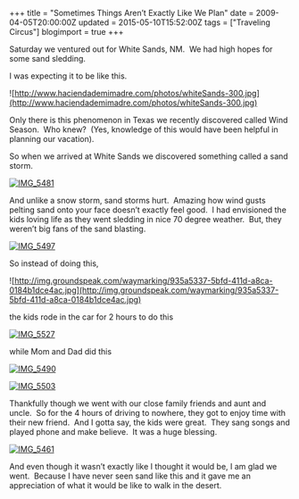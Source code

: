 +++
title = "Sometimes Things Aren’t Exactly Like We Plan"
date = 2009-04-05T20:00:00Z
updated = 2015-05-10T15:52:00Z
tags = ["Traveling Circus"]
blogimport = true 
+++

Saturday we ventured out for White Sands, NM.&#160; We had high hopes for some sand sledding.&#160; 

I was expecting it to be like this. 

![http://www.haciendademimadre.com/photos/whiteSands-300.jpg](http://www.haciendademimadre.com/photos/whiteSands-300.jpg)

Only there is this phenomenon in Texas we recently discovered called Wind Season.&#160; Who knew?&#160; (Yes, knowledge of this would have been helpful in planning our vacation).&#160; 

So when we arrived at White Sands we discovered something called a sand storm.

[![IMG_5481](https://latc.s3.amazonaws.com/wp-content/uploads/2009/04/img-5481-thumb.jpg "IMG_5481")](https://latc.s3.amazonaws.com/wp-content/uploads/2009/04/img-5481.jpg) 

And unlike a snow storm, sand storms hurt.&#160; Amazing how wind gusts pelting sand onto your face doesn’t exactly feel good.&#160; I had envisioned the kids loving life as they went sledding in nice 70 degree weather.&#160; But, they weren’t big fans of the sand blasting.

[![IMG_5497](https://latc.s3.amazonaws.com/wp-content/uploads/2009/04/img-5497-thumb.jpg "IMG_5497")](https://latc.s3.amazonaws.com/wp-content/uploads/2009/04/img-5497.jpg) 

So instead of doing this,

![http://img.groundspeak.com/waymarking/935a5337-5bfd-411d-a8ca-0184b1dce4ac.jpg](http://img.groundspeak.com/waymarking/935a5337-5bfd-411d-a8ca-0184b1dce4ac.jpg)

the kids rode in the car for 2 hours to do this

[![IMG_5527](https://latc.s3.amazonaws.com/wp-content/uploads/2009/04/img-5527-thumb.jpg "IMG_5527")](https://latc.s3.amazonaws.com/wp-content/uploads/2009/04/img-5527.jpg) 

while Mom and Dad did this

[![IMG_5490](https://latc.s3.amazonaws.com/wp-content/uploads/2009/04/img-5490-thumb.jpg "IMG_5490")](https://latc.s3.amazonaws.com/wp-content/uploads/2009/04/img-5490.jpg) 

[![IMG_5503](https://latc.s3.amazonaws.com/wp-content/uploads/2009/04/img-5503-thumb.jpg "IMG_5503")](https://latc.s3.amazonaws.com/wp-content/uploads/2009/04/img-5503.jpg) 

Thankfully though we went with our close family friends and aunt and uncle.&#160; So for the 4 hours of driving to nowhere, they got to enjoy time with their new friend.&#160; And I gotta say, the kids were great.&#160; They sang songs and played phone and make believe.&#160; It was a huge blessing.&#160; 

[![IMG_5461](https://latc.s3.amazonaws.com/wp-content/uploads/2009/04/img-5461-thumb.jpg "IMG_5461")](https://latc.s3.amazonaws.com/wp-content/uploads/2009/04/img-5461.jpg) 

And even though it wasn’t exactly like I thought it would be, I am glad we went.&#160; Because I have never seen sand like this and it gave me an appreciation of what it would be like to walk in the desert.&#160; 

